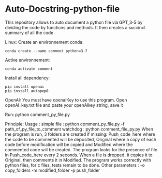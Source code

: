 # Auto-Docstring-python-file
This repository allows to auto document a python file via GPT_3-5 by dividing the code by functions and methods. It then creates a succinct summary of all the code

Linux:
Create an environnement conda:
```
conda create --name comment python=3.7
```

Active environnement:
```
conda activate comment
```

Install all dependency:
```
pip install openai
pip install autopep8
```

OpenAI:
You must have openaiKey to use this program. 
Open openAI_key.txt file and paste your openAIkey string, save it

Run:
python comment_py_file.py

Principle:
Usage : 
        simple file : python comment_py_file.py -f path_of_py_file_to_comment
        watchdog : python comment_file_py.py 
                    When the program is run, 3 folders are created if missing: Push_code_here where the code to be commented will be deposited, Original where a copy of each code before modification will be copied and Modified where the commented                        code will be created.
                    The program looks for the presence of file in Push_code_here every 2 seconds. When a file is dropped, it copies it to Original, then comments it in Modified.
                    The program works correctly with python files, for c files, tests remain to be done.
                    Other parameters : -o copy_folders
                                       -m modified_folder
                                       -p push_folder
